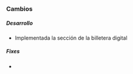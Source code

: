<h3>Cambios</h3>
<h5>Desarrollo</h5>
<ul>
    <li>Implementada la sección de la billetera digital</li>
</ul>

<h5>Fixes</h5>
<ul>
<li></li>
</ul>